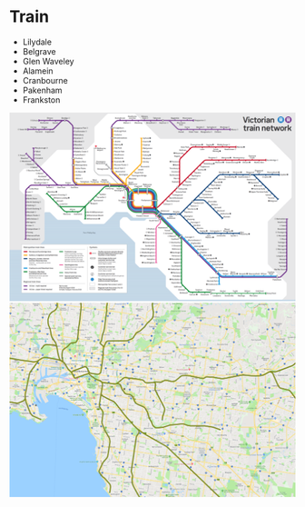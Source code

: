 # Train

* Lilydale
* Belgrave
* Glen Waveley
* Alamein
* Cranbourne
* Pakenham
* Frankston

![Train1](../images/home_train/train.png)
![Train2](../images/home_train/train1.png)
